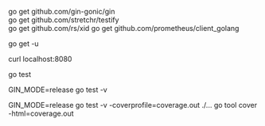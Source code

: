 go get github.com/gin-gonic/gin\
go get github.com/stretchr/testify\
go get github.com/rs/xid
go get github.com/prometheus/client_golang


go get -u

curl localhost:8080

go test

GIN_MODE=release go test -v

GIN_MODE=release go test -v -coverprofile=coverage.out ./...
go tool cover -html=coverage.out